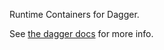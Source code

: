 Runtime Containers for Dagger. 

See [the dagger docs](https://docs.dagger.io/manuals/developer/module-structure/#runtime-container) for more info.
